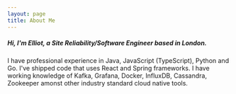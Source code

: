 ```yaml
---
layout: page
title: About Me
---
```


##### Hi, I'm Elliot, a Site Reliability/Software Engineer based in London.

I have professional experience in Java, JavaScript (TypeScript), Python and Go. I've shipped code that uses React and Spring frameworks. I have working knowledge of Kafka, Grafana, Docker, InfluxDB, Cassandra, Zookeeper amonst other industry standard cloud native tools.  
